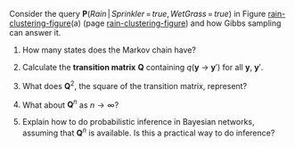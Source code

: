 

Consider the query
${\textbf{P}}({Rain}{{\,|\,}}{Sprinkler}{{\,=\,}}{true},{WetGrass}{{\,=\,}}{true})$
in Figure <a class="insideBookFigRef" target="_blank" href="https://aimacode.github.io/aima-exercises/figures/rain-clustering-figure.png">rain-clustering-figure</a>(a)
(page <a class="pageRef" title="" href="#">rain-clustering-figure</a>) and how Gibbs sampling can answer it.<br>

1.  How many states does the Markov chain have?<br>

2.  Calculate the <b>transition matrix</b>
    ${\textbf{Q}}$ containing
    $q({\textbf{y}}$ $\rightarrow$ ${\textbf{y}}')$
    for all ${\textbf{y}}$, ${\textbf{y}}'$.<br>

3.  What does ${\textbf{ Q}}^2$, the square of the
    transition matrix, represent?<br>

4.  What about ${\textbf{Q}}^n$ as $n\to \infty$?<br>

5.  Explain how to do probabilistic inference in Bayesian networks,
    assuming that ${\textbf{Q}}^n$ is available. Is this a
    practical way to do inference?
